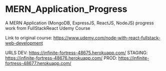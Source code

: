 # MERN_Application_Progress
A MERN Application (MongoDB, ExpressJS, ReactJS, NodeJS) progress work from FullStackReact Udemy Course

Link to original course: 
https://www.udemy.com/node-with-react-fullstack-web-development

URLS
DEV: https://infinite-fortress-48675.herokuapp.com/
STAGING: https://infinite-fortress-48676.herokuapp.com/
PROD: https://infinite-fortress-48677.herokuapp.com/
